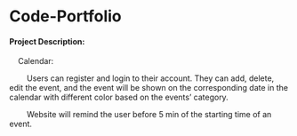 # Code-Portfolio
#### Project Description:

&nbsp;&nbsp;&nbsp;&nbsp;Calendar: 

&nbsp;&nbsp;&nbsp;&nbsp;&nbsp;&nbsp;&nbsp;&nbsp;Users can register and login to their account. They can add, delete, edit the event, and the event will be shown on the corresponding date in the calendar with different color based on the events’ category.

&nbsp;&nbsp;&nbsp;&nbsp;&nbsp;&nbsp;&nbsp;&nbsp;Website will remind the user before 5 min of the starting time of an event.
